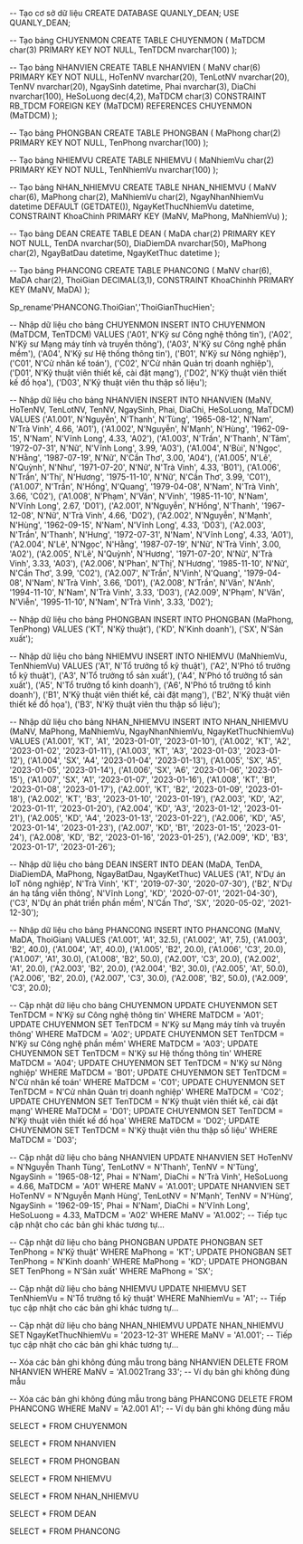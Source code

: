 -- Tạo cơ sở dữ liệu
CREATE DATABASE QUANLY_DEAN;
USE QUANLY_DEAN;

-- Tạo bảng CHUYENMON
CREATE TABLE CHUYENMON (
    MaTDCM char(3) PRIMARY KEY NOT NULL,
    TenTDCM nvarchar(100)
);

-- Tạo bảng NHANVIEN
CREATE TABLE NHANVIEN (
    MaNV char(6) PRIMARY KEY NOT NULL,
    HoTenNV nvarchar(20),
    TenLotNV nvarchar(20),
    TenNV nvarchar(20),
    NgaySinh datetime,
    Phai nvarchar(3),
    DiaChi nvarchar(100),
    HeSoLuong dec(4,2),
    MaTDCM char(3) CONSTRAINT RB_TDCM FOREIGN KEY (MaTDCM) REFERENCES CHUYENMON (MaTDCM)
);

-- Tạo bảng PHONGBAN
CREATE TABLE PHONGBAN (
    MaPhong char(2) PRIMARY KEY NOT NULL,
    TenPhong nvarchar(100)
);

-- Tạo bảng NHIEMVU
CREATE TABLE NHIEMVU (
    MaNhiemVu char(2) PRIMARY KEY NOT NULL,
    TenNhiemVu nvarchar(100)
);

-- Tạo bảng NHAN_NHIEMVU
CREATE TABLE NHAN_NHIEMVU (
    MaNV char(6), 
    MaPhong char(2),
    MaNhiemVu char(2),
    NgayNhanNhiemVu datetime DEFAULT (GETDATE()),
    NgayKetThucNhiemVu datetime,
    CONSTRAINT KhoaChinh PRIMARY KEY (MaNV, MaPhong, MaNhiemVu)
);

-- Tạo bảng DEAN
CREATE TABLE DEAN (
    MaDA char(2) PRIMARY KEY NOT NULL,
    TenDA nvarchar(50),
    DiaDiemDA nvarchar(50),
    MaPhong char(2),
    NgayBatDau datetime,
    NgayKetThuc datetime
);

-- Tạo bảng PHANCONG
CREATE TABLE PHANCONG (
    MaNV char(6),
    MaDA char(2),
    ThoiGian DECIMAL(3,1),
    CONSTRAINT KhoaChinhh PRIMARY KEY (MaNV, MaDA)
);

Sp_rename'PHANCONG.ThoiGian','ThoiGianThucHien';

-- Nhập dữ liệu cho bảng CHUYENMON
INSERT INTO CHUYENMON (MaTDCM, TenTDCM) VALUES
('A01', N'Kỹ sư Công nghệ thông tin'),
('A02', N'Kỹ sư Mạng máy tính và truyền thông'),
('A03', N'Kỹ sư Công nghệ phần mềm'),
('A04', N'Kỹ sư Hệ thống thông tin'),
('B01', N'Kỹ sư Nông nghiệp'),
('C01', N'Cử nhân kế toán'),
('C02', N'Cử nhân Quản trị doanh nghiệp'),
('D01', N'Kỹ thuật viên thiết kế, cài đặt mạng'),
('D02', N'Kỹ thuật viên thiết kế đồ họa'),
('D03', N'Kỹ thuật viên thu thập số liệu');

-- Nhập dữ liệu cho bảng NHANVIEN
INSERT INTO NHANVIEN (MaNV, HoTenNV, TenLotNV, TenNV, NgaySinh, Phai, DiaChi, HeSoLuong, MaTDCM) VALUES
('A1.001', N'Nguyễn', N'Thanh', N'Tùng', '1965-08-12', N'Nam', N'Trà Vinh', 4.66, 'A01'),
('A1.002', N'Nguyễn', N'Mạnh', N'Hùng', '1962-09-15', N'Nam', N'Vĩnh Long', 4.33, 'A02'),
('A1.003', N'Trần', N'Thanh', N'Tâm', '1972-07-31', N'Nữ', N'Vĩnh Long', 3.99, 'A03'),
('A1.004', N'Bùi', N'Ngọc', N'Hằng', '1987-07-19', N'Nữ', N'Cần Thơ', 3.00, 'A04'),
('A1.005', N'Lê', N'Quỳnh', N'Như', '1971-07-20', N'Nữ', N'Trà Vinh', 4.33, 'B01'),
('A1.006', N'Trần', N'Thị', N'Hương', '1975-11-10', N'Nữ', N'Cần Thơ', 3.99, 'C01'),
('A1.007', N'Trần', N'Hồng', N'Quang', '1979-04-08', N'Nam', N'Trà Vinh', 3.66, 'C02'),
('A1.008', N'Phạm', N'Văn', N'Vinh', '1985-11-10', N'Nam', N'Vĩnh Long', 2.67, 'D01'),
('A2.001', N'Nguyễn', N'Hồng', N'Thanh', '1967-12-08', N'Nữ', N'Trà Vinh', 4.66, 'D02'),
('A2.002', N'Nguyễn', N'Mạnh', N'Hùng', '1962-09-15', N'Nam', N'Vĩnh Long', 4.33, 'D03'),
('A2.003', N'Trần', N'Thanh', N'Hưng', '1972-07-31', N'Nam', N'Vĩnh Long', 4.33, 'A01'),
('A2.004', N'Lê', N'Ngọc', N'Hằng', '1987-07-19', N'Nữ', N'Trà Vinh', 3.00, 'A02'),
('A2.005', N'Lê', N'Quỳnh', N'Hương', '1971-07-20', N'Nữ', N'Trà Vinh', 3.33, 'A03'),
('A2.006', N'Phan', N'Thị', N'Hương', '1985-11-10', N'Nữ', N'Cần Thơ', 3.99, 'C02'),
('A2.007', N'Trần', N'Vinh', N'Quang', '1979-04-08', N'Nam', N'Trà Vinh', 3.66, 'D01'),
('A2.008', N'Trần', N'Văn', N'Anh', '1994-11-10', N'Nam', N'Trà Vinh', 3.33, 'D03'),
('A2.009', N'Phạm', N'Văn', N'Viễn', '1995-11-10', N'Nam', N'Trà Vinh', 3.33, 'D02');

-- Nhập dữ liệu cho bảng PHONGBAN
INSERT INTO PHONGBAN (MaPhong, TenPhong) VALUES 
('KT', N'Kỹ thuật'),
('KD', N'Kinh doanh'),
('SX', N'Sản xuất');

-- Nhập dữ liệu cho bảng NHIEMVU
INSERT INTO NHIEMVU (MaNhiemVu, TenNhiemVu) VALUES 
('A1', N'Tổ trưởng tổ kỹ thuật'),
('A2', N'Phó tổ trưởng tổ kỹ thuật'),
('A3', N'Tổ trưởng tổ sản xuất'),
('A4', N'Phó tổ trưởng tổ sản xuất'),
('A5', N'Tổ trưởng tổ kinh doanh'),
('A6', N'Phó tổ trưởng tổ kinh doanh'),
('B1', N'Kỹ thuật viên thiết kế, cài đặt mạng'),
('B2', N'Kỹ thuật viên thiết kế đồ họa'),
('B3', N'Kỹ thuật viên thu thập số liệu');

-- Nhập dữ liệu cho bảng NHAN_NHIEMVU
INSERT INTO NHAN_NHIEMVU (MaNV, MaPhong, MaNhiemVu, NgayNhanNhiemVu, NgayKetThucNhiemVu) VALUES
('A1.001', 'KT', 'A1', '2023-01-01', '2023-01-10'),
('A1.002', 'KT', 'A2', '2023-01-02', '2023-01-11'),
('A1.003', 'KT', 'A3', '2023-01-03', '2023-01-12'),
('A1.004', 'SX', 'A4', '2023-01-04', '2023-01-13'),
('A1.005', 'SX', 'A5', '2023-01-05', '2023-01-14'),
('A1.006', 'SX', 'A6', '2023-01-06', '2023-01-15'),
('A1.007', 'SX', 'A1', '2023-01-07', '2023-01-16'),
('A1.008', 'KT', 'B1', '2023-01-08', '2023-01-17'),
('A2.001', 'KT', 'B2', '2023-01-09', '2023-01-18'),
('A2.002', 'KT', 'B3', '2023-01-10', '2023-01-19'),
('A2.003', 'KD', 'A2', '2023-01-11', '2023-01-20'),
('A2.004', 'KD', 'A3', '2023-01-12', '2023-01-21'),
('A2.005', 'KD', 'A4', '2023-01-13', '2023-01-22'),
('A2.006', 'KD', 'A5', '2023-01-14', '2023-01-23'),
('A2.007', 'KD', 'B1', '2023-01-15', '2023-01-24'),
('A2.008', 'KD', 'B2', '2023-01-16', '2023-01-25'),
('A2.009', 'KD', 'B3', '2023-01-17', '2023-01-26');

-- Nhập dữ liệu cho bảng DEAN
INSERT INTO DEAN (MaDA, TenDA, DiaDiemDA, MaPhong, NgayBatDau, NgayKetThuc) VALUES
('A1', N'Dự án IoT nông nghiệp', N'Trà Vinh', 'KT', '2019-07-30', '2020-07-30'),
('B2', N'Dự án hạ tầng viễn thông', N'Vĩnh Long', 'KD', '2020-07-01', '2021-04-30'),
('C3', N'Dự án phát triển phần mềm', N'Cần Thơ', 'SX', '2020-05-02', '2021-12-30');

-- Nhập dữ liệu cho bảng PHANCONG
INSERT INTO PHANCONG (MaNV, MaDA, ThoiGian) VALUES
('A1.001', 'A1', 32.5),
('A1.002', 'A1', 7.5),
('A1.003', 'B2', 40.0),
('A1.004', 'A1', 40.0),
('A1.005', 'B2', 20.0),
('A1.006', 'C3', 20.0),
('A1.007', 'A1', 30.0),
('A1.008', 'B2', 50.0),
('A2.001', 'C3', 20.0),
('A2.002', 'A1', 20.0),
('A2.003', 'B2', 20.0),
('A2.004', 'B2', 30.0),
('A2.005', 'A1', 50.0),
('A2.006', 'B2', 20.0),
('A2.007', 'C3', 30.0),
('A2.008', 'B2', 50.0),
('A2.009', 'C3', 20.0);

-- Cập nhật dữ liệu cho bảng CHUYENMON
UPDATE CHUYENMON SET TenTDCM = N'Kỹ sư Công nghệ thông tin' WHERE MaTDCM = 'A01';
UPDATE CHUYENMON SET TenTDCM = N'Kỹ sư Mạng máy tính và truyền thông' WHERE MaTDCM = 'A02';
UPDATE CHUYENMON SET TenTDCM = N'Kỹ sư Công nghệ phần mềm' WHERE MaTDCM = 'A03';
UPDATE CHUYENMON SET TenTDCM = N'Kỹ sư Hệ thống thông tin' WHERE MaTDCM = 'A04';
UPDATE CHUYENMON SET TenTDCM = N'Kỹ sư Nông nghiệp' WHERE MaTDCM = 'B01';
UPDATE CHUYENMON SET TenTDCM = N'Cử nhân kế toán' WHERE MaTDCM = 'C01';
UPDATE CHUYENMON SET TenTDCM = N'Cử nhân Quản trị doanh nghiệp' WHERE MaTDCM = 'C02';
UPDATE CHUYENMON SET TenTDCM = N'Kỹ thuật viên thiết kế, cài đặt mạng' WHERE MaTDCM = 'D01';
UPDATE CHUYENMON SET TenTDCM = N'Kỹ thuật viên thiết kế đồ họa' WHERE MaTDCM = 'D02';
UPDATE CHUYENMON SET TenTDCM = N'Kỹ thuật viên thu thập số liệu' WHERE MaTDCM = 'D03';

-- Cập nhật dữ liệu cho bảng NHANVIEN
UPDATE NHANVIEN SET HoTenNV = N'Nguyễn Thanh Tùng', TenLotNV = N'Thanh', TenNV = N'Tùng', NgaySinh = '1965-08-12', Phai = N'Nam', DiaChi = N'Trà Vinh', HeSoLuong = 4.66, MaTDCM = 'A01' WHERE MaNV = 'A1.001';
UPDATE NHANVIEN SET HoTenNV = N'Nguyễn Mạnh Hùng', TenLotNV = N'Mạnh', TenNV = N'Hùng', NgaySinh = '1962-09-15', Phai = N'Nam', DiaChi = N'Vĩnh Long', HeSoLuong = 4.33, MaTDCM = 'A02' WHERE MaNV = 'A1.002';
-- Tiếp tục cập nhật cho các bản ghi khác tương tự...

-- Cập nhật dữ liệu cho bảng PHONGBAN
UPDATE PHONGBAN SET TenPhong = N'Kỹ thuật' WHERE MaPhong = 'KT';
UPDATE PHONGBAN SET TenPhong = N'Kinh doanh' WHERE MaPhong = 'KD';
UPDATE PHONGBAN SET TenPhong = N'Sản xuất' WHERE MaPhong = 'SX';

-- Cập nhật dữ liệu cho bảng NHIEMVU
UPDATE NHIEMVU SET TenNhiemVu = N'Tổ trưởng tổ kỹ thuật' WHERE MaNhiemVu = 'A1';
-- Tiếp tục cập nhật cho các bản ghi khác tương tự...

-- Cập nhật dữ liệu cho bảng NHAN_NHIEMVU
UPDATE NHAN_NHIEMVU SET NgayKetThucNhiemVu = '2023-12-31' WHERE MaNV = 'A1.001';
-- Tiếp tục cập nhật cho các bản ghi khác tương tự...

-- Xóa các bản ghi không đúng mẫu trong bảng NHANVIEN
DELETE FROM NHANVIEN WHERE MaNV = 'A1.002Trang 33'; -- Ví dụ bản ghi không đúng mẫu

-- Xóa các bản ghi không đúng mẫu trong bảng PHANCONG
DELETE FROM PHANCONG WHERE MaNV = 'A2.001 A1'; -- Ví dụ bản ghi không đúng mẫu

SELECT *
FROM CHUYENMON

SELECT *
FROM NHANVIEN

SELECT *
FROM PHONGBAN

SELECT *
FROM NHIEMVU

SELECT *
FROM NHAN_NHIEMVU

SELECT *
FROM DEAN

SELECT *
FROM PHANCONG
